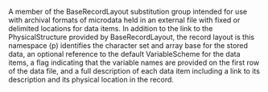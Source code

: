 A member of the BaseRecordLayout substitution group intended for use with archival formats of microdata held in an external file with fixed or delimited locations for data items. In addition to the link to the PhysicalStructure provided by BaseRecordLayout, the record layout is this namespace (p) identifies the character set and array base for the stored data, an optional reference to the default VariableScheme for the data items, a flag indicating that the variable names are provided on the first row of the data file, and a full description of each data item including a link to its description and its physical location in the record.